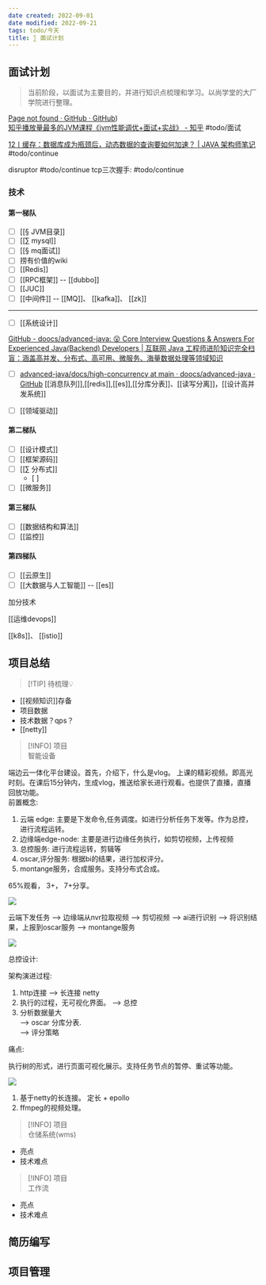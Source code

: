```yaml
---
date created: 2022-09-01
date modified: 2022-09-21
tags: todo/今天
title: ∑ 面试计划
---
```


## 面试计划

> 当前阶段，以面试为主要目的，并进行知识点梳理和学习。以尚学堂的大厂学院进行整理。

[Page not found · GitHub · GitHub](https://github.com/Snailclimb/JavaGuide))  
[知乎播放量最多的JVM课程《jvm性能调优+面试+实战》 - 知乎](https://zhuanlan.zhihu.com/p/444388869) #todo/面试

[12丨缓存：数据库成为瓶颈后，动态数据的查询要如何加速？ | JAVA 架构师笔记](https://zq99299.github.io/note-architect/hc/03/01.html) #todo/continue

disruptor #todo/continue
tcp三次握手: #todo/continue 

### 技术

#### 第一梯队

+ [ ] [[§ JVM目录]]
+ [ ] [[∑ mysql]]
+ [ ] [[§ mq面试]]
+ [ ] 捞有价值的wiki
+ [ ] [[Redis]]
+ [ ] [[RPC框架]] -- [[dubbo]]
+ [ ] [[JUC]]
+ [ ] [[中间件]] -- [[MQ]]、 [[kafka]]、 [[zk]]

---
- [ ] [[系统设计]]

[GitHub - doocs/advanced-java: 😮 Core Interview Questions & Answers For Experienced Java(Backend) Developers | 互联网 Java 工程师进阶知识完全扫盲：涵盖高并发、分布式、高可用、微服务、海量数据处理等领域知识](https://github.com/doocs/advanced-java)

- [ ] [advanced-java/docs/high-concurrency at main · doocs/advanced-java · GitHub](https://github.com/doocs/advanced-java/tree/main/docs/high-concurrency) [[消息队列]],[[redis]],[[es]],[[分库分表]]、[[读写分离]]，[[设计高并发系统]]

+ [ ] [[领域驱动]]

#### 第二梯队

+ [ ] [[设计模式]]
+ [ ] [[框架源码]]
+ [ ] [[∑ 分布式]]
	+ [ ]
+ [ ] [[微服务]]

#### 第三梯队

+ [ ] [[数据结构和算法]]
+ [ ] [[监控]]

#### 第四梯队

- [ ] [[云原生]]
- [ ] [[大数据与人工智能]] -- [[es]]

加分技术  

[[运维devops]]

[[k8s]]、 [[istio]]

## 项目总结

> [!TIP] 待梳理💡

+ [[视频知识]]存备
+ 项目数据
+ 技术数据？qps？
+ [[netty]]

> [!INFO] 项目  
智能设备

端边云一体化平台建设。首先，介绍下，什么是vlog。 上课的精彩视频。即高光时刻。在课后15分钟内，生成vlog，推送给家长进行观看。也提供了直播，直播回放功能。  
前置概念:

1. 云端 edge: 主要是下发命令,任务调度。如进行分析任务下发等。作为总控，进行流程运转。
2. 边缘端edge-node: 主要是进行边缘任务执行，如剪切视频，上传视频
3. 总控服务: 进行流程运转，剪辑等
4. oscar,评分服务: 根据bi的结果，进行加权评分。
5. montange服务，合成服务。支持分布式合成。

65%观看， 3+， 7+分享。

![](http://image.clickear.top/20220914145731.png)

云端下发任务 --> 边缘端从nvr拉取视频 --> 剪切视频 --> ai进行识别 --> 将识别结果，上报到oscar服务 --> montange服务

![](http://image.clickear.top/20220914145639.png)

总控设计:

架构演进过程:

1. http连接 --> 长连接 netty
2. 执行的过程，无可视化界面。 --> 总控
3. 分析数据量大  
   --> oscar 分库分表.  
   --> 评分策略  

痛点:

 

执行树的形式，进行页面可视化展示。支持任务节点的暂停、重试等功能。

![](http://image.clickear.top/20220914143343.png)

1. 基于netty的长连接。 定长 + epollo
2. ffmpeg的视频处理。

> [!INFO] 项目  
> 仓储系统(wms)

+ 亮点
+ 技术难点  

> [!INFO] 项目  
> 工作流

+ 亮点
+ 技术难点

## 简历编写

## 项目管理
